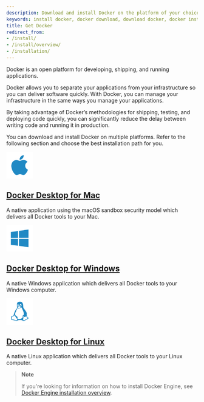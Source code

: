 ```yaml
---
description: Download and install Docker on the platform of your choice, including Mac, Linux, or Windows. 
keywords: install docker, docker download, download docker, docker installation, how to install docker, get docker, docker locally
title: Get Docker
redirect_from:
- /install/
- /install/overview/
- /installation/
---
```


Docker is an open platform for developing, shipping, and running applications.

Docker allows you to separate your applications from your infrastructure so you
can deliver software quickly. With Docker, you can manage your infrastructure in
the same ways you manage your applications. 

By taking advantage of Docker’s
methodologies for shipping, testing, and deploying code quickly, you can
significantly reduce the delay between writing code and running it in production.

You can download and install Docker on multiple platforms. Refer to the following
section and choose the best installation path for you.

<div class="component-container">
    <!--start row-->
    <div class="row">
        <div class="col-xs-12 col-sm-12 col-md-12 col-lg-4 block">
            <div class="component">
                <div class="component-icon">
                    <a href="/desktop/install/mac-install/"><img src="/assets/images/apple_48.svg" alt="Docker Desktop for Mac" width="70" height="70"></a>
                </div>
                <h2 id="docker-for-mac"><a href="/desktop/install/mac-install/">Docker Desktop for Mac</a></h2>
                <p>A native application using the macOS sandbox security model which delivers all Docker tools to your Mac.</p>
            </div>
        </div>
        <div class="col-xs-12 col-sm-12 col-md-12 col-lg-4 block">
            <div class="component">
                <div class="component-icon">
                    <a href="/desktop/install/windows-install/"><img src="/assets/images/windows_48.svg" alt="Docker Desktop for Windows" width="70" height="70"></a>
                </div>
                <h2 id="docker-for-windows/install/"><a href="/desktop/install/windows-install/">Docker Desktop for Windows</a></h2>
                <p>A native Windows application which delivers all Docker tools to your Windows computer.</p>
            </div>
        </div>
        <div class="col-xs-12 col-sm-12 col-md-12 col-lg-4 block">
            <div class="component">
                <div class="component-icon">
                    <a href="/desktop/install/linux-install/"><img src="/assets/images/linux_48.svg" alt="Docker for Linux" width="70" height="70"></a>
                </div>
                <h2 id="docker-for-linux"><a href="/desktop/install/linux-install/">Docker Desktop for Linux</a></h2>
                <p>A native Linux application which delivers all Docker tools to your Linux computer.</p>
            </div>
        </div>
    </div>
</div>

> **Note**
>
> If you're looking for information on how to install Docker Engine, see [Docker Engine installation overview](/engine/install/index.md).
